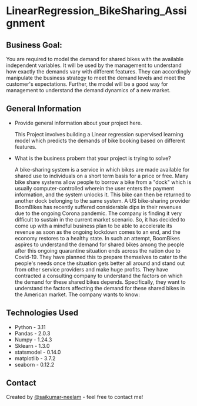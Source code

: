 # LinearRegression_BikeSharing_Assignment

## Business Goal:
You are required to model the demand for shared bikes with the available independent variables. It will be used by the management to understand how exactly the demands vary with different features. They can accordingly manipulate the business strategy to meet the demand levels and meet the customer's expectations. Further, the model will be a good way for management to understand the demand dynamics of a new market. 

## General Information
- Provide general information about your project here.
  
  This Project involves building a Linear regression supervised learning model which predicts the demands of bike booking based on different features.
- What is the business probem that your project is trying to solve?
  
  A bike-sharing system is a service in which bikes are made available for shared use to individuals on a short term basis for a price or free. Many bike share systems allow people to borrow a bike from a "dock" which is usually computer-controlled wherein the user enters the payment information, and the system unlocks it. This bike can then be returned to another dock belonging to the same system.
  A US bike-sharing provider BoomBikes has recently suffered considerable dips in their revenues due to the ongoing Corona pandemic. The company is finding it very difficult to sustain in the current market scenario. So, it has decided to come up with a mindful business plan to be able to accelerate its revenue as soon as the ongoing lockdown comes to an end, and the economy restores to a healthy state. 
  In such an attempt, BoomBikes aspires to understand the demand for shared bikes among the people after this ongoing quarantine situation ends across the nation due to Covid-19. They have planned this to prepare themselves to cater to the people's needs once the situation gets better all around and stand out from other service providers and make huge profits.
  They have contracted a consulting company to understand the factors on which the demand for these shared bikes depends. Specifically, they want to understand the factors affecting the demand for these shared bikes in the American market. The company wants to know:

## Technologies Used
- Python     - 3.11
- Pandas     - 2.0.3
- Numpy      - 1.24.3
- Sklearn    - 1.3.0
- statsmodel - 0.14.0
- matplotlib - 3.7.2
- seaborn    - 0.12.2

## Contact
Created by [@saikumar-neelam](https://github.com/saikumar-neelam) - feel free to contact me!
